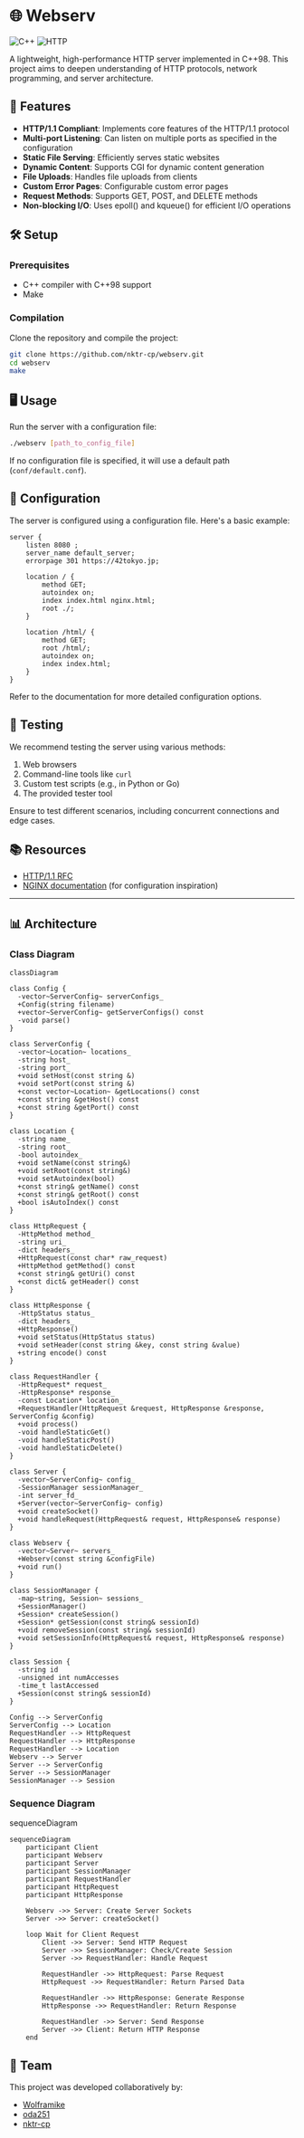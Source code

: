 # 🌐 Webserv

![C++](https://img.shields.io/badge/C++-98-blue.svg?style=for-the-badge&logo=c%2B%2B)
![HTTP](https://img.shields.io/badge/HTTP-1.1-orange.svg?style=for-the-badge&logo=http)

A lightweight, high-performance HTTP server implemented in C++98. This project aims to deepen understanding of HTTP protocols, network programming, and server architecture.

## 🚀 Features

- **HTTP/1.1 Compliant**: Implements core features of the HTTP/1.1 protocol
- **Multi-port Listening**: Can listen on multiple ports as specified in the configuration
- **Static File Serving**: Efficiently serves static websites
- **Dynamic Content**: Supports CGI for dynamic content generation
- **File Uploads**: Handles file uploads from clients
- **Custom Error Pages**: Configurable custom error pages
- **Request Methods**: Supports GET, POST, and DELETE methods
- **Non-blocking I/O**: Uses epoll() and kqueue() for efficient I/O operations

## 🛠 Setup

### Prerequisites

- C++ compiler with C++98 support
- Make

### Compilation

Clone the repository and compile the project:

```bash
git clone https://github.com/nktr-cp/webserv.git
cd webserv
make
```

## 🖥 Usage

Run the server with a configuration file:

```bash
./webserv [path_to_config_file]
```

If no configuration file is specified, it will use a default path (`conf/default.conf`).

## 📁 Configuration

The server is configured using a configuration file. Here's a basic example:

```nginx
server {
	listen 8080 ;
	server_name default_server;
	errorpage 301 https://42tokyo.jp;
	
	location / {
		method GET;
		autoindex on;
		index index.html nginx.html;
		root ./;
	}

	location /html/ {
		method GET;
		root /html/;
		autoindex on;
		index index.html;
	}
}
```

Refer to the documentation for more detailed configuration options.

## 🧪 Testing

We recommend testing the server using various methods:

1. Web browsers
2. Command-line tools like `curl`
3. Custom test scripts (e.g., in Python or Go)
4. The provided tester tool

Ensure to test different scenarios, including concurrent connections and edge cases.

## 📚 Resources

- [HTTP/1.1 RFC](https://tools.ietf.org/html/rfc2616)
- [NGINX documentation](https://nginx.org/en/docs/) (for configuration inspiration)

---

## 📊 Architecture

### Class Diagram

```mermaid
classDiagram

class Config {
  -vector~ServerConfig~ serverConfigs_
  +Config(string filename)
  +vector~ServerConfig~ getServerConfigs() const
  -void parse()
}

class ServerConfig {
  -vector~Location~ locations_
  -string host_
  -string port_
  +void setHost(const string &)
  +void setPort(const string &)
  +const vector~Location~ &getLocations() const
  +const string &getHost() const
  +const string &getPort() const
}

class Location {
  -string name_
  -string root_
  -bool autoindex_
  +void setName(const string&)
  +void setRoot(const string&)
  +void setAutoindex(bool)
  +const string& getName() const
  +const string& getRoot() const
  +bool isAutoIndex() const
}

class HttpRequest {
  -HttpMethod method_
  -string uri_
  -dict headers_
  +HttpRequest(const char* raw_request)
  +HttpMethod getMethod() const
  +const string& getUri() const
  +const dict& getHeader() const
}

class HttpResponse {
  -HttpStatus status_
  -dict headers_
  +HttpResponse()
  +void setStatus(HttpStatus status)
  +void setHeader(const string &key, const string &value)
  +string encode() const
}

class RequestHandler {
  -HttpRequest* request_
  -HttpResponse* response_
  -const Location* location_
  +RequestHandler(HttpRequest &request, HttpResponse &response, ServerConfig &config)
  +void process()
  -void handleStaticGet()
  -void handleStaticPost()
  -void handleStaticDelete()
}

class Server {
  -vector~ServerConfig~ config_
  -SessionManager sessionManager_
  -int server_fd_
  +Server(vector~ServerConfig~ config)
  +void createSocket()
  +void handleRequest(HttpRequest& request, HttpResponse& response)
}

class Webserv {
  -vector~Server~ servers_
  +Webserv(const string &configFile)
  +void run()
}

class SessionManager {
  -map~string, Session~ sessions_
  +SessionManager()
  +Session* createSession()
  +Session* getSession(const string& sessionId)
  +void removeSession(const string& sessionId)
  +void setSessionInfo(HttpRequest& request, HttpResponse& response)
}

class Session {
  -string id
  -unsigned int numAccesses
  -time_t lastAccessed
  +Session(const string& sessionId)
}

Config --> ServerConfig
ServerConfig --> Location
RequestHandler --> HttpRequest
RequestHandler --> HttpResponse
RequestHandler --> Location
Webserv --> Server
Server --> ServerConfig
Server --> SessionManager
SessionManager --> Session

```

### Sequence Diagram
sequenceDiagram
```mermaid
sequenceDiagram
    participant Client
    participant Webserv
    participant Server
    participant SessionManager
    participant RequestHandler
    participant HttpRequest
    participant HttpResponse

    Webserv ->> Server: Create Server Sockets
    Server ->> Server: createSocket()
    
    loop Wait for Client Request
        Client ->> Server: Send HTTP Request
        Server ->> SessionManager: Check/Create Session
        Server ->> RequestHandler: Handle Request

        RequestHandler ->> HttpRequest: Parse Request
        HttpRequest ->> RequestHandler: Return Parsed Data

        RequestHandler ->> HttpResponse: Generate Response
        HttpResponse ->> RequestHandler: Return Response

        RequestHandler ->> Server: Send Response
        Server ->> Client: Return HTTP Response
    end

```

## 👥 Team

This project was developed collaboratively by:

- [Wolframike](https://github.com/Wolframike)
- [oda251](https://github.com/oda251)
- [nktr-cp](https://github.com/nktr-cp)
